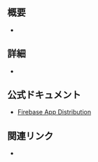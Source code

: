 ## 概要
- 

## 詳細
- 

## 公式ドキュメント
- [Firebase App Distribution](https://firebase.google.com/docs/app-distribution?hl=ja&_gl=1*w1bsli*_up*MQ..*_ga*NTA1MjkyODYxLjE3MDkyOTMzNTI.*_ga_CW55HF8NVT*MTcwOTI5MzM1MS4xLjAuMTcwOTI5MzM1MS4wLjAuMA..)

## 関連リンク
- 
